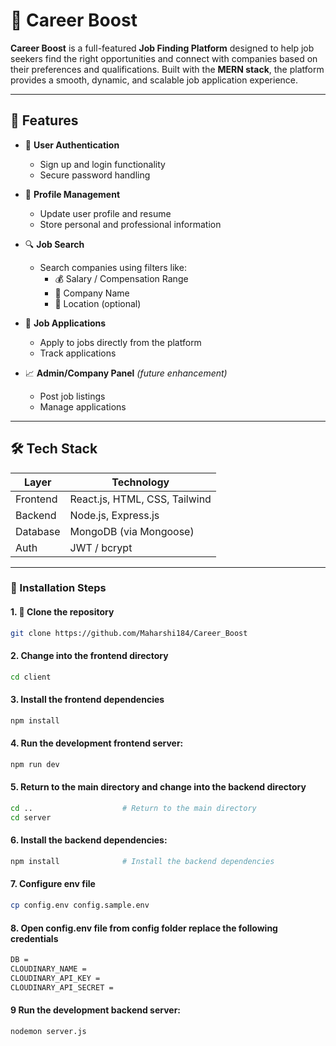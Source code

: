 
# 🚀 Career Boost

**Career Boost** is a full-featured **Job Finding Platform** designed to help job seekers find the right opportunities and connect with companies based on their preferences and qualifications. Built with the **MERN stack**, the platform provides a smooth, dynamic, and scalable job application experience.

---

## 🌟 Features

- 👤 **User Authentication**
  - Sign up and login functionality
  - Secure password handling

- 📄 **Profile Management**
  - Update user profile and resume
  - Store personal and professional information

- 🔍 **Job Search**
  - Search companies using filters like:
    - 💰 Salary / Compensation Range
    - 🏢 Company Name
    - 📍 Location (optional)

- 📝 **Job Applications**
  - Apply to jobs directly from the platform
  - Track applications

- 📈 **Admin/Company Panel** *(future enhancement)*
  - Post job listings
  - Manage applications

---

## 🛠️ Tech Stack

| Layer      | Technology                     |
|------------|--------------------------------|
| Frontend   | React.js, HTML, CSS, Tailwind  |
| Backend    | Node.js, Express.js            |
| Database   | MongoDB (via Mongoose)         |
| Auth       | JWT / bcrypt                   |

---



### 🔧 Installation Steps

#### 1. 📁  Clone the repository

```bash
git clone https://github.com/Maharshi184/Career_Boost
```
#### 2. Change into the frontend directory
```bash
cd client
```
#### 3. Install the frontend dependencies
```bash              
npm install
```
#### 4. Run the development frontend server:
```bash              
npm run dev
```
#### 5. Return to the main directory and change into the backend directory
```bash
cd ..                    # Return to the main directory
cd server 
```
#### 6. Install the backend dependencies:
```bash               # Change into the backend directory
npm install              # Install the backend dependencies
```
#### 7. Configure env file
```bash
cp config.env config.sample.env
```
#### 8. Open config.env file from config folder replace the following credentials
```bash 
DB = 
CLOUDINARY_NAME = 
CLOUDINARY_API_KEY =
CLOUDINARY_API_SECRET =
```
#### 9 Run the development backend server:
```bash
nodemon server.js
```


